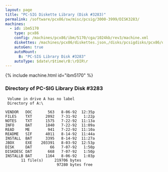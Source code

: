 ```yaml
---
layout: page
title: "PC-SIG Diskette Library (Disk #3283)"
permalink: /software/pcx86/sw/misc/pcsig/3000-3999/DISK3283/
machines:
  - id: ibm5170
    type: pcx86
    config: /machines/pcx86/ibm/5170/cga/1024kb/rev3/machine.xml
    diskettes: /machines/pcx86/diskettes.json,/disks/pcsigdisks/pcx86/diskettes.json
    autoGen: true
    autoMount:
      B: "PC-SIG Library Disk #3283"
    autoType: $date\r$time\rB:\rDIR\r
---
```


{% include machine.html id="ibm5170" %}

### Directory of PC-SIG Library Disk #3283

     Volume in drive A has no label
     Directory of A:\

    VENDOR   DOC       563   8-06-92  12:35p
    FILES    TXT      2092   7-31-92   1:22p
    NOTES    TXT      1575   7-22-92  11:13a
    INFO     BAT      1840   7-22-92  11:09a
    READ     ME        941   7-22-92  11:10a
    README   SIF      4011   8-14-92  11:44a
    INSTALL  BAT      3395   8-14-92  11:27a
    JBOX     EXE    203391   8-03-92  12:53p
    DISK     DAT        66   7-07-92   1:50p
    DISKDESC DAT       668   7-07-92   1:50p
    INSTALLB BAT      1164   8-06-92   1:03p
           11 file(s)     219706 bytes
                           97280 bytes free
